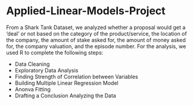# Applied-Linear-Models-Project
From a Shark Tank Dataset, we analyzed whether a proposal would get a ‘deal’ or not based on the category of the product/service, the location of the company, the amount of stake asked for, the amount of money asked for, the company valuation, and the episode number. For the analysis, we used R to complete the following steps:
- Data Cleaning
- Exploratory Data Analysis
- Finding Strength of Correlation between Variables
- Building Multiple Linear Regression Model
- Anonva Fitting
- Drafting a Conclusion Analyzing the Data

